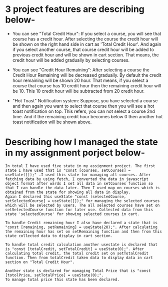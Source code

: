 # 3 project features are describing below-
  
  * You can see "Total Credit Hour":
    If you select a course, you will see that course has a credit hour. After selecting the course the credit hour will be shown on the right hand side in cart as 'Total Credit Hour'. And again if you select another course, that course credit hour will be added to previous credit hour and will be shown in cart section. That means, the credit hour will be added gradually by selecting courses.

  * You can see "Credit Hour Remaining":
    After selecting a course the Credit Hour Remaining will be decreased gradually. By default the credit hour remaining will be shown 20 hour. That means, if you select a course that course has 10 credit hour then the remaining credit hour will be 10. This 10 credit hour will be subtracted from 20 credit hour.

  * "Hot Toast" Notification system:
     Suppose, you have selected a course and then again you want to select that course then you will see a hot toast notification on top. This refers, you can not select a course 2nd time.
     And if the remaining credit hour becomes below 0 then another hot toast notification will be shown above.    


# Describing how I managed the state in my assignment porject below-
    In total I have used five state in my assignment project. The first state I have used that is "const [courses, setCourses] = useState([]);" .I used this state for managing all courses. After fetching data by using fetch, I converted the data in javascript object format after wards I set all data in setCourses function so that I can handle the data later. Then I used map on courses which is obtained from the state for showing all data in display.
    Again I declared this useState "const [selectedCourse, setSelectedCourse] = useState([]);" for managing the selected courses which will be selected by users. The all selected courses have set on setSelectedCourse function for later use. Collected data from this state 'selectedCourse' for showing selected courses in cart.
     
    To handle Credit remaining hour I also have declared a state that is "const [remaining, setRemaining] = useState(20);". After calculating the remaining hour has set on setRemaining function and then from this state collected data to display in cart section.

    To handle total credit calculation another usestate is declared that is "const [totalCredit, setTotalCredit] = useState(0);". After calculating total credit, the total credit set on setTotalCredit function. Then from totalCredit taken data to display data in cart section on "Total Credit Hour".

    Another state is declared for managing Total Price that is "const [totolPrice, setTotalPrice] = useState(0);".
    To manage total price this state has been declared.